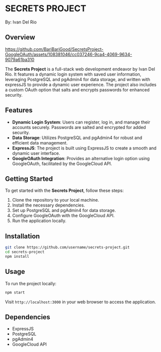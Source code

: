 # SECRETS PROJECT
By: Ivan Del Rio

## Overview


https://github.com/BariBariGood/SecretsProject-GoogleOAuth/assets/108381046/cc037246-9ca4-4069-9634-9079a61ba310

The **Secrets Project** is a full-stack web development endeavor by Ivan Del Rio. It features a dynamic login system with saved user information, leveraging PostgreSQL and pgAdmin4 for data storage, and written with expressJS to provide a dynamic user experience. The project also includes a custom OAuth option that salts and encrypts passwords for enhanced security.

## Features

- **Dynamic Login System**: Users can register, log in, and manage their accounts securely. Passwords are salted and encrypted for added security.
- **Data Storage**: Utilizes PostgreSQL and pgAdmin4 for robust and efficient data management.
- **ExpressJS**: The project is built using ExpressJS to create a smooth and dynamic user interface.
- **GoogleOAuth Integration**: Provides an alternative login option using GoogleOAuth, facilitated by the GoogleCloud API.

## Getting Started

To get started with the **Secrets Project**, follow these steps:

1. Clone the repository to your local machine.
2. Install the necessary dependencies.
3. Set up PostgreSQL and pgAdmin4 for data storage.
4. Configure GoogleOAuth with the GoogleCloud API.
5. Run the application locally.

## Installation

```bash
git clone https://github.com/username/secrets-project.git
cd secrets-project
npm install
```

## Usage

To run the project locally:

```bash
npm start
```

Visit `http://localhost:3000` in your web browser to access the application.

## Dependencies

- ExpressJS
- PostgreSQL
- pgAdmin4
- GoogleCloud API


